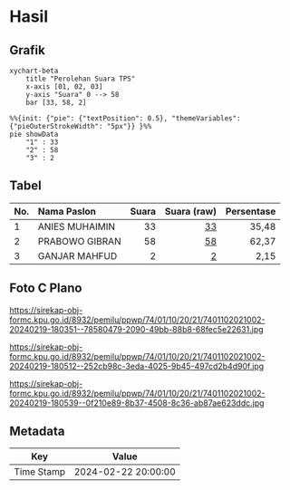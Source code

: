 # Hasil

## Grafik

```mermaid
xychart-beta
    title "Perolehan Suara TPS"
    x-axis [01, 02, 03]
    y-axis "Suara" 0 --> 58
    bar [33, 58, 2]
```

```mermaid
%%{init: {"pie": {"textPosition": 0.5}, "themeVariables": {"pieOuterStrokeWidth": "5px"}} }%%
pie showData
    "1" : 33
    "2" : 58
    "3" : 2
```

## Tabel

| No. | Nama Paslon    | Suara | Suara (raw) | Persentase |
|:--- |:-------------- | -----:| -----------:| ----------:|
| 1   | ANIES MUHAIMIN | 33    | [33][p-1]   | 35,48      |
| 2   | PRABOWO GIBRAN | 58    | [58][p-2]   | 62,37      |
| 3   | GANJAR MAHFUD  | 2     | [2][p-3]    | 2,15       |


[p-1]: https://github.com/gigit-pemilu/pemilu-2024-74-sulawesi-tenggara/blob/main/pilpres/hitung-suara/sub/74-sulawesi-tenggara/sub/01-kolaka/sub/10-wolo/sub/2021-ulu-rina/sub/002-tps/sub/paslon-1.txt
[p-2]: https://github.com/gigit-pemilu/pemilu-2024-74-sulawesi-tenggara/blob/main/pilpres/hitung-suara/sub/74-sulawesi-tenggara/sub/01-kolaka/sub/10-wolo/sub/2021-ulu-rina/sub/002-tps/sub/paslon-2.txt
[p-3]: https://github.com/gigit-pemilu/pemilu-2024-74-sulawesi-tenggara/blob/main/pilpres/hitung-suara/sub/74-sulawesi-tenggara/sub/01-kolaka/sub/10-wolo/sub/2021-ulu-rina/sub/002-tps/sub/paslon-3.txt

## Foto C Plano

https://sirekap-obj-formc.kpu.go.id/8932/pemilu/ppwp/74/01/10/20/21/7401102021002-20240219-180351--78580479-2090-49bb-88b8-68fec5e22631.jpg

https://sirekap-obj-formc.kpu.go.id/8932/pemilu/ppwp/74/01/10/20/21/7401102021002-20240219-180512--252cb98c-3eda-4025-9b45-497cd2b4d90f.jpg

https://sirekap-obj-formc.kpu.go.id/8932/pemilu/ppwp/74/01/10/20/21/7401102021002-20240219-180539--0f210e89-8b37-4508-8c36-ab87ae623ddc.jpg


## Metadata

| Key        | Value               |
| ---------- | ------------------- |
| Time Stamp | 2024-02-22 20:00:00 |



